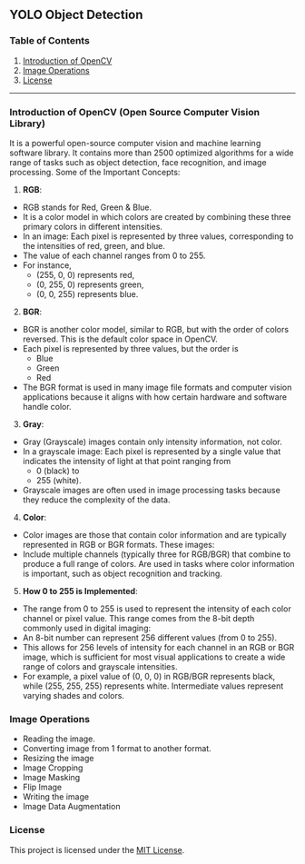 ## YOLO Object Detection

### Table of Contents
1. [Introduction of OpenCV](#introduction-of-opencv)
2. [Image Operations](#image-operations)
3. [License](#license)

---

### Introduction of OpenCV (Open Source Computer Vision Library)
It is a powerful open-source computer vision and machine learning software library. It contains more than 2500 optimized algorithms for a wide range of tasks such as object detection, face recognition, and image processing.
Some of the Important Concepts:

1. **RGB**:

- RGB stands for Red, Green & Blue.
- It is a color model in which colors are created by combining these three primary colors in different intensities.
- In an image: Each pixel is represented by three values, corresponding to the intensities of red, green, and blue.
- The value of each channel ranges from 0 to 255.
- For instance,
  - (255, 0, 0) represents red,
  - (0, 255, 0) represents green,
  - (0, 0, 255) represents blue.


2. **BGR**:

- BGR is another color model, similar to RGB, but with the order of colors reversed. This is the default color space in OpenCV.
- Each pixel is represented by three values, but the order is
  - Blue
  - Green
  - Red
- The BGR format is used in many image file formats and computer vision applications because it aligns with how certain hardware and software handle color.


3. **Gray**:

- Gray (Grayscale) images contain only intensity information, not color.
- In a grayscale image: Each pixel is represented by a single value that indicates the intensity of light at that point ranging from
  - 0 (black) to
  - 255 (white).
- Grayscale images are often used in image processing tasks because they reduce the complexity of the data.


4. **Color**:

- Color images are those that contain color information and are typically represented in RGB or BGR formats. These images:
- Include multiple channels (typically three for RGB/BGR) that combine to produce a full range of colors. Are used in tasks where color information is important, such as object recognition and tracking.


5. **How 0 to 255 is Implemented**:

- The range from 0 to 255 is used to represent the intensity of each color channel or pixel value. This range comes from the 8-bit depth commonly used in digital imaging:
- An 8-bit number can represent 256 different values (from 0 to 255).
- This allows for 256 levels of intensity for each channel in an RGB or BGR image, which is sufficient for most visual applications to create a wide range of colors and grayscale intensities.
- For example, a pixel value of (0, 0, 0) in RGB/BGR represents black, while (255, 255, 255) represents white. Intermediate values represent varying shades and colors.


### Image Operations

- Reading the image.
- Converting image from 1 format to another format.
- Resizing the image
- Image Cropping
- Image Masking
- Flip Image
- Writing the image
- Image Data Augmentation


### License

This project is licensed under the [MIT License](LICENSE).
